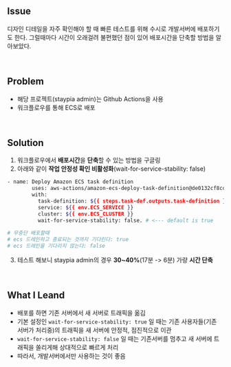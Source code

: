 ## Issue
디자인 디테일을 자주 확인해야 할 때 빠른 테스트를 위해 수시로 개발서버에 배포하기도 한다. 그럴때마다 시간이 오래걸려 불편했던 점이 있어 배포시간을 단축할 방법을 알아보았다.

<br>

## Problem
+ 해당 프로젝트(staypia admin)는 Github Actions을 사용
+ 워크플로우를 통해 ECS로 배포

<br>

## Solution
1. 워크플로우에서 **배포시간**을 **단축**할 수 있는 방법을 구글링
2. 아래와 같이 **작업 안정성 확인 비활성화**(wait-for-service-stability: false)
```bash
- name: Deploy Amazon ECS task definition
        uses: aws-actions/amazon-ecs-deploy-task-definition@de0132cf8cdedb79975c6d42b77eb7ea193cf28e
        with:
          task-definition: ${{ steps.task-def.outputs.task-definition }}
          service: ${{ env.ECS_SERVICE }}
          cluster: ${{ env.ECS_CLUSTER }}
          wait-for-service-stability: false. # <--- default is true
          
# 무중단 배포할때
# ecs 드레인하고 종료되는 것까지 기다린다: true
# ecs 드레인을 기다리지 않는다: false
```
3. 테스트 해보니 staypia admin의 경우 **30~40%**(17분 -> 6분) 가량 **시간 단축**

<br>

## What I Leand
+ 배포를 하면 기존 서버에서 새 서버로 트래픽을 옮김
+ 기본 설정인 `wait-for-service-stability: true` 일 때는 기존 사용자들(기존 서버가 처리중)의 트래픽을 새 서버에 안정적, 점진적으로 이관
+ `wait-for-service-stability: false` 일 때는 기존서버를 멈추고 새 서버에 트래픽을 쏠리게해 상대적으로 빠르게 처리
+ 따라서, 개발서버에서만 사용하는 것이 좋음
